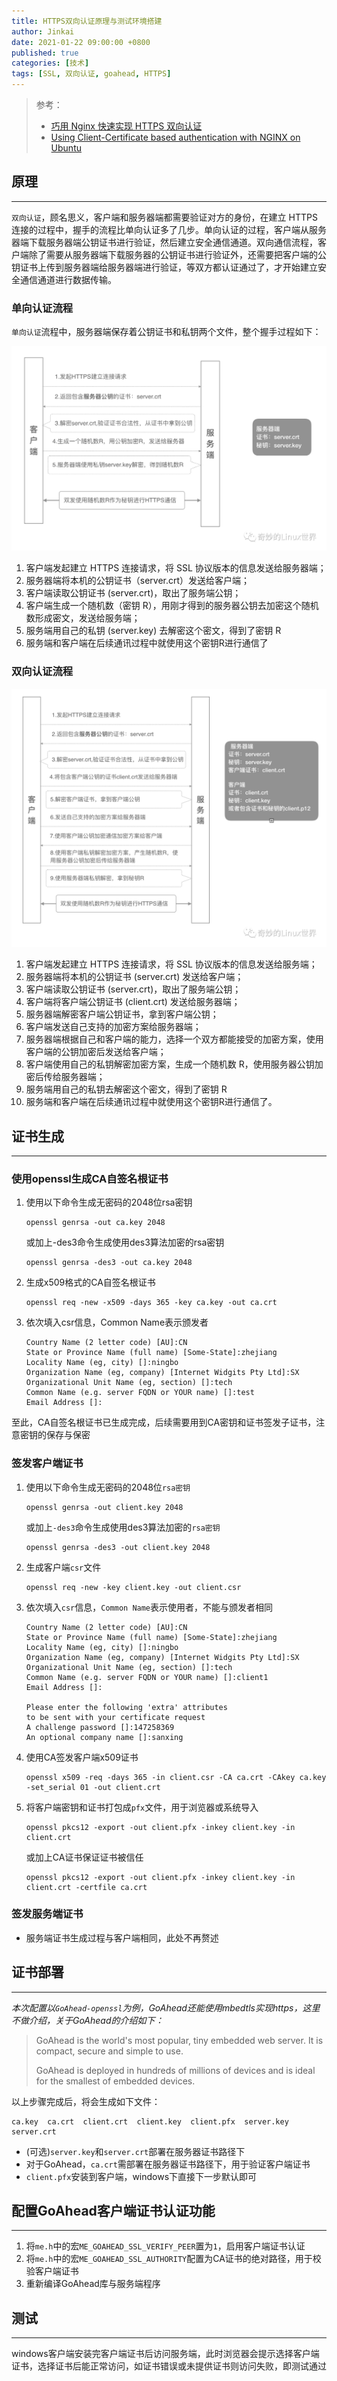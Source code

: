 ```yaml
---
title: HTTPS双向认证原理与测试环境搭建
author: Jinkai
date: 2021-01-22 09:00:00 +0800
published: true
categories: [技术]
tags: [SSL, 双向认证, goahead, HTTPS]
---
```


>参考：
>
>- [巧用 Nginx 快速实现 HTTPS 双向认证](<https://blog.csdn.net/easylife206/article/details/107776854>)
>- [Using Client-Certificate based authentication with NGINX on Ubuntu](<https://www.ssltrust.com.au/help/setup-guides/client-certificate-authentication>)

## 原理
--------

`双向认证`，顾名思义，客户端和服务器端都需要验证对方的身份，在建立 HTTPS 连接的过程中，握手的流程比单向认证多了几步。单向认证的过程，客户端从服务器端下载服务器端公钥证书进行验证，然后建立安全通信通道。双向通信流程，客户端除了需要从服务器端下载服务器的公钥证书进行验证外，还需要把客户端的公钥证书上传到服务器端给服务器端进行验证，等双方都认证通过了，才开始建立安全通信通道进行数据传输。

### 单向认证流程

`单向认证`流程中，服务器端保存着公钥证书和私钥两个文件，整个握手过程如下：

![单向认证](/assets/img/2021-01-22-mutual-authentication/单向认证.png)

1. 客户端发起建立 HTTPS 连接请求，将 SSL 协议版本的信息发送给服务器端；
2. 服务器端将本机的公钥证书（server.crt）发送给客户端；
3. 客户端读取公钥证书 (server.crt)，取出了服务端公钥；
4. 客户端生成一个随机数（密钥 R），用刚才得到的服务器公钥去加密这个随机数形成密文，发送给服务端；
5. 服务端用自己的私钥 (server.key) 去解密这个密文，得到了密钥 R
6. 服务端和客户端在后续通讯过程中就使用这个密钥R进行通信了

### 双向认证流程

![双向认证](/assets/img/2021-01-22-mutual-authentication/双向认证.png)

1. 客户端发起建立 HTTPS 连接请求，将 SSL 协议版本的信息发送给服务端；
2. 服务器端将本机的公钥证书 (server.crt) 发送给客户端；
3. 客户端读取公钥证书 (server.crt)，取出了服务端公钥；
4. 客户端将客户端公钥证书 (client.crt) 发送给服务器端；
5. 服务器端解密客户端公钥证书，拿到客户端公钥；
6. 客户端发送自己支持的加密方案给服务器端；
7. 服务器端根据自己和客户端的能力，选择一个双方都能接受的加密方案，使用客户端的公钥加密后发送给客户端；
8. 客户端使用自己的私钥解密加密方案，生成一个随机数 R，使用服务器公钥加密后传给服务器端；
9. 服务端用自己的私钥去解密这个密文，得到了密钥 R
10. 服务端和客户端在后续通讯过程中就使用这个密钥R进行通信了。

## 证书生成
--------

### 使用openssl生成CA自签名根证书

1. 使用以下命令生成无密码的2048位rsa密钥

    ```
    openssl genrsa -out ca.key 2048
    ```

    或加上-des3命令生成使用des3算法加密的rsa密钥

    ```
    openssl genrsa -des3 -out ca.key 2048
    ```

2. 生成x509格式的CA自签名根证书

    ```
    openssl req -new -x509 -days 365 -key ca.key -out ca.crt
    ```

3. 依次填入csr信息，Common Name表示颁发者

    ```
    Country Name (2 letter code) [AU]:CN
    State or Province Name (full name) [Some-State]:zhejiang
    Locality Name (eg, city) []:ningbo
    Organization Name (eg, company) [Internet Widgits Pty Ltd]:SX
    Organizational Unit Name (eg, section) []:tech
    Common Name (e.g. server FQDN or YOUR name) []:test
    Email Address []:
    ```

至此，CA自签名根证书已生成完成，后续需要用到CA密钥和证书签发子证书，注意密钥的保存与保密

### 签发客户端证书

1. 使用以下命令生成无密码的2048位`rsa密钥`

    ```
    openssl genrsa -out client.key 2048
    ```

    或加上`-des3`命令生成使用des3算法加密的`rsa密钥`

    ```
    openssl genrsa -des3 -out client.key 2048
    ```

2. 生成客户端`csr`文件

    ```
    openssl req -new -key client.key -out client.csr
    ```

3. 依次填入`csr`信息，`Common Name`表示使用者，不能与颁发者相同

    ```
    Country Name (2 letter code) [AU]:CN
    State or Province Name (full name) [Some-State]:zhejiang
    Locality Name (eg, city) []:ningbo
    Organization Name (eg, company) [Internet Widgits Pty Ltd]:SX
    Organizational Unit Name (eg, section) []:tech
    Common Name (e.g. server FQDN or YOUR name) []:client1
    Email Address []:

    Please enter the following 'extra' attributes
    to be sent with your certificate request
    A challenge password []:147258369
    An optional company name []:sanxing
    ```

4. 使用CA签发客户端x509证书

    ```
    openssl x509 -req -days 365 -in client.csr -CA ca.crt -CAkey ca.key -set_serial 01 -out client.crt
    ```

5. 将客户端密钥和证书打包成`pfx`文件，用于浏览器或系统导入

    ```
    openssl pkcs12 -export -out client.pfx -inkey client.key -in client.crt
    ```

    或加上CA证书保证证书被信任

    ```
    openssl pkcs12 -export -out client.pfx -inkey client.key -in client.crt -certfile ca.crt
    ```

### 签发服务端证书

- 服务端证书生成过程与客户端相同，此处不再赘述

## 证书部署
--------

*本次配置以`GoAhead-openssl`为例，GoAhead还能使用mbedtls实现https，这里不做介绍，关于GoAhead的介绍如下：*

>GoAhead is the world's most popular, tiny embedded web server. It is compact, secure and simple to use.
>
>GoAhead is deployed in hundreds of millions of devices and is ideal for the smallest of embedded devices.

以上步骤完成后，将会生成如下文件：

```
ca.key  ca.crt  client.crt  client.key  client.pfx  server.key  server.crt
```

- (可选)`server.key`和`server.crt`部署在服务器证书路径下
- 对于GoAhead，`ca.crt`需部署在服务器证书路径下，用于验证客户端证书
- `client.pfx`安装到客户端，windows下直接下一步默认即可

## 配置GoAhead客户端证书认证功能
--------

1. 将`me.h`中的宏`ME_GOAHEAD_SSL_VERIFY_PEER`置为`1`，启用客户端证书认证
2. 将`me.h`中的宏`ME_GOAHEAD_SSL_AUTHORITY`配置为CA证书的绝对路径，用于校验客户端证书
3. 重新编译GoAhead库与服务端程序

## 测试
--------

windows客户端安装完客户端证书后访问服务端，此时浏览器会提示选择客户端证书，选择证书后能正常访问，如证书错误或未提供证书则访问失败，即测试通过
